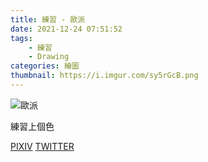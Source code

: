 ```yaml
---
title: 練習 - 歐派
date: 2021-12-24 07:51:52
tags:
    - 練習
    - Drawing
categories: 繪圖
thumbnail: https://i.imgur.com/sy5rGcB.png
---
```

![歐派](https://i.imgur.com/sy5rGcB.png)

練習上個色

[PIXIV](https://www.pixiv.net/artworks/94966503)
[TWITTER](https://twitter.com/cylin910021/status/1474048782065336323)
